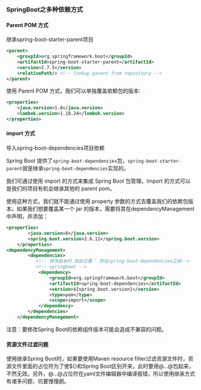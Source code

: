 ### SpringBoot之多种依赖方式

#### Parent POM 方式

继承spring-boot-starter-parent项目

```xml
<parent>
    <groupId>org.springframework.boot</groupId>
    <artifactId>spring-boot-starter-parent</artifactId>
    <version>2.7.5</version>
    <relativePath/> <!-- lookup parent from repository -->
</parent>
```

使用 Parent POM 方式，我们可以单独覆盖依赖包的版本:

```xml
<properties>
    <java.version>1.8</java.version>
    <lombok.version>1.18.24</lombok.version>
</properties>
```



#### import 方式

导入spring-boot-dependencies项目依赖

Spring Boot 提供了`spring-boot-dependencies`包，`spring-boot-starter-parent`就是继承`spring-boot-dependencies`实现的。

我们可通过使用 import 的方式来集成 Spring Boot 包管理。Import 的方式可以是我们的项目有机会继承其他的 parent pom。

使用这种方式，我们就不能通过使用 property 参数的方式去覆盖我们的依赖包版本。如果我们想要覆盖某一个 jar 的版本，需要将其在dependencyManagement中声明，并添加：

```xml
<properties>
        <java.version>8</java.version>
        <spring.boot.version>2.6.11</spring.boot.version>
    </properties>
<dependencyManagement>
        <dependencies>
           <!-- 修改版本时 放此位置： 防在spring-boot-dependencies之前-->
           <!-- springboot -->
            <dependency>
                <groupId>org.springframework.boot</groupId>
                <artifactId>spring-boot-dependencies</artifactId>
                <version>${spring.boot.version}</version>
                <type>pom</type>
                <scope>import</scope>
            </dependency>
        </dependencies>
    </dependencyManagement>
```

注意：要修改Spring Boot的依赖组件版本可能会造成不兼容的问题。

#### 资源文件过滤问题

使用继承Spring Boot时，如果要使用Maven resource filter过滤资源文件时，资源文件里面的占位符为了使${}和Spring Boot区别开来，此时要用@...@包起来，不然无效。另外，@...@占位符在yaml文件编辑器中编译报错，所以使用继承方式有诸多问题，坑要慢慢趟。
